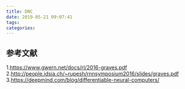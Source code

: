 ```yaml
---
title: DNC
date: 2019-05-21 09:07:41
tags:
categories:
---
```


## 参考文献
1.https://www.gwern.net/docs/rl/2016-graves.pdf
2.http://people.idsia.ch/~rupesh/rnnsymposium2016/slides/graves.pdf
3.https://deepmind.com/blog/differentiable-neural-computers/
